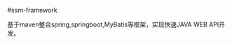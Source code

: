 <!--
 * @Author: Dreamer
 * @Site: https://www.geekfanfan.com
 * @Date: 2020-11-19 08:51:27
 * @Email: wuhuanhost@163.com
 * @LastEditors: Dreamer
 * @LastEditTime: 2020-11-19 10:31:19
-->


#ssm-framework

基于maven整合spring,springboot,MyBatis等框架，实现快速JAVA WEB API开发。